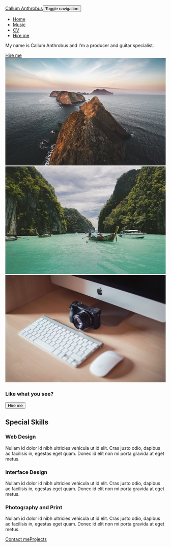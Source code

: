 <!DOCTYPE html>
<html>

<head>
    <meta charset="utf-8">
    <meta name="viewport" content="width=device-width, initial-scale=1.0">
    <title>Home - Brand</title>
    <link rel="stylesheet" href="assets/bootstrap/css/bootstrap.min.css">
    <link rel="stylesheet" href="https://fonts.googleapis.com/css?family=Lato:300,400,700">
    <link rel="stylesheet" href="assets/fonts/ionicons.min.css">
</head>

<body>
    <nav class="navbar navbar-dark navbar-expand-lg fixed-top bg-white portfolio-navbar gradient">
        <div class="container"><a class="navbar-brand logo" href="#">Callum Anthrobus</a><button class="navbar-toggler" data-toggle="collapse" data-target="#navbarNav"><span class="sr-only">Toggle navigation</span><span class="navbar-toggler-icon"></span></button>
            <div class="collapse navbar-collapse"
                id="navbarNav">
                <ul class="nav navbar-nav ml-auto">
                    <li class="nav-item" role="presentation"><a class="nav-link active" href="index.html">Home</a></li>
                    <li class="nav-item" role="presentation"><a class="nav-link" href="projects-grid-cards.html">Music</a></li>
                    <li class="nav-item" role="presentation"><a class="nav-link" href="cv.html">CV</a></li>
                    <li class="nav-item" role="presentation"><a class="nav-link" href="hire-me.html">Hire me</a></li>
                </ul>
            </div>
        </div>
    </nav>
    <main class="page lanidng-page">
        <section class="portfolio-block block-intro">
            <div class="container">
                <div class="avatar" style="background-image:url(&quot;assets/img/avatars/avatar.jpg&quot;);"></div>
                <div class="about-me">
                    <p>My name is Callum Anthrobus and I'm a producer and guitar specialist.</p><a class="btn btn-outline-primary" role="button" href="#">Hire me</a></div>
            </div>
        </section>
        <section class="portfolio-block photography">
            <div class="container">
                <div class="row no-gutters">
                    <div class="col-md-6 col-lg-4 item zoom-on-hover"><a href="#"><img class="img-fluid image" src="assets/img/nature/image5.jpg"></a></div>
                    <div class="col-md-6 col-lg-4 item zoom-on-hover"><a href="#"><img class="img-fluid image" src="assets/img/nature/image2.jpg"></a></div>
                    <div class="col-md-6 col-lg-4 item zoom-on-hover"><a href="#"><img class="img-fluid image" src="assets/img/tech/image4.jpg"></a></div>
                </div>
            </div>
        </section>
        <section class="portfolio-block call-to-action border-bottom">
            <div class="container">
                <div class="d-flex justify-content-center align-items-center content">
                    <h3>Like what you see?</h3><button class="btn btn-outline-primary btn-lg" type="button">Hire me</button></div>
            </div>
        </section>
        <section class="portfolio-block skills">
            <div class="container">
                <div class="heading">
                    <h2>Special Skills</h2>
                </div>
                <div class="row">
                    <div class="col-md-4">
                        <div class="card special-skill-item border-0">
                            <div class="card-header bg-transparent border-0"><i class="icon ion-ios-star-outline"></i></div>
                            <div class="card-body">
                                <h3 class="card-title">Web Design</h3>
                                <p class="card-text">Nullam id dolor id nibh ultricies vehicula ut id elit. Cras justo odio, dapibus ac facilisis in, egestas eget quam. Donec id elit non mi porta gravida at eget metus.</p>
                            </div>
                        </div>
                    </div>
                    <div class="col-md-4">
                        <div class="card special-skill-item border-0">
                            <div class="card-header bg-transparent border-0"><i class="icon ion-ios-lightbulb-outline"></i></div>
                            <div class="card-body">
                                <h3 class="card-title">Interface Design</h3>
                                <p class="card-text">Nullam id dolor id nibh ultricies vehicula ut id elit. Cras justo odio, dapibus ac facilisis in, egestas eget quam. Donec id elit non mi porta gravida at eget metus.</p>
                            </div>
                        </div>
                    </div>
                    <div class="col-md-4">
                        <div class="card special-skill-item border-0">
                            <div class="card-header bg-transparent border-0"><i class="icon ion-ios-gear-outline"></i></div>
                            <div class="card-body">
                                <h3 class="card-title">Photography and Print</h3>
                                <p class="card-text">Nullam id dolor id nibh ultricies vehicula ut id elit. Cras justo odio, dapibus ac facilisis in, egestas eget quam. Donec id elit non mi porta gravida at eget metus.</p>
                            </div>
                        </div>
                    </div>
                </div>
            </div>
        </section>
    </main>
    <footer class="page-footer">
        <div class="container">
            <div class="links"><a href="#">Contact me</a><a href="#">Projects</a></div>
            <div class="social-icons"><a href="#"><i class="icon ion-social-facebook"></i></a><a href="#"><i class="icon ion-social-instagram-outline"></i></a><a href="#"><i class="icon ion-social-twitter"></i></a></div>
        </div>
    </footer>
    <script src="assets/js/jquery.min.js"></script>
    <script src="assets/bootstrap/js/bootstrap.min.js"></script>
    <script src="assets/js/theme.js"></script>
</body>

</html>

